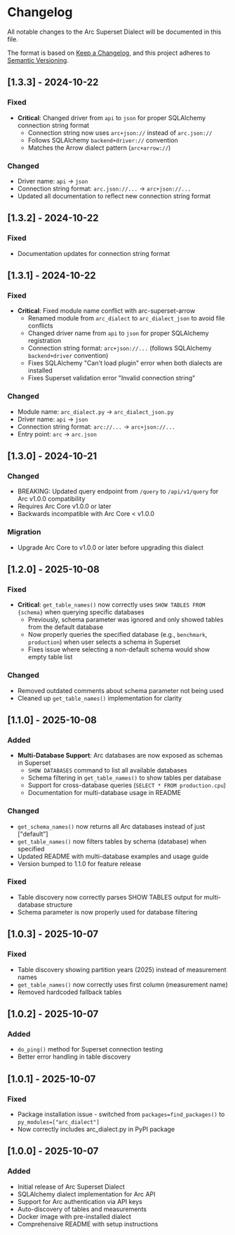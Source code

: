 # Changelog

All notable changes to the Arc Superset Dialect will be documented in this file.

The format is based on [Keep a Changelog](https://keepachangelog.com/en/1.0.0/),
and this project adheres to [Semantic Versioning](https://semver.org/spec/v2.0.0.html).

## [1.3.3] - 2024-10-22

### Fixed
- **Critical**: Changed driver from `api` to `json` for proper SQLAlchemy connection string format
  - Connection string now uses `arc+json://` instead of `arc.json://`
  - Follows SQLAlchemy `backend+driver://` convention
  - Matches the Arrow dialect pattern (`arc+arrow://`)

### Changed
- Driver name: `api` → `json`
- Connection string format: `arc.json://...` → `arc+json://...`
- Updated all documentation to reflect new connection string format

## [1.3.2] - 2024-10-22

### Fixed
- Documentation updates for connection string format

## [1.3.1] - 2024-10-22

### Fixed
- **Critical**: Fixed module name conflict with arc-superset-arrow
  - Renamed module from `arc_dialect` to `arc_dialect_json` to avoid file conflicts
  - Changed driver name from `api` to `json` for proper SQLAlchemy registration
  - Connection string format: `arc+json://...` (follows SQLAlchemy `backend+driver` convention)
  - Fixes SQLAlchemy "Can't load plugin" error when both dialects are installed
  - Fixes Superset validation error "Invalid connection string"

### Changed
- Module name: `arc_dialect.py` → `arc_dialect_json.py`
- Driver name: `api` → `json`
- Connection string format: `arc://...` → `arc+json://...`
- Entry point: `arc` → `arc.json`

## [1.3.0] - 2024-10-21

### Changed
- BREAKING: Updated query endpoint from `/query` to `/api/v1/query` for Arc v1.0.0 compatibility
- Requires Arc Core v1.0.0 or later
- Backwards incompatible with Arc Core < v1.0.0

### Migration
- Upgrade Arc Core to v1.0.0 or later before upgrading this dialect

## [1.2.0] - 2025-10-08

### Fixed
- **Critical**: `get_table_names()` now correctly uses `SHOW TABLES FROM {schema}` when querying specific databases
  - Previously, schema parameter was ignored and only showed tables from the default database
  - Now properly queries the specified database (e.g., `benchmark`, `production`) when user selects a schema in Superset
  - Fixes issue where selecting a non-default schema would show empty table list

### Changed
- Removed outdated comments about schema parameter not being used
- Cleaned up `get_table_names()` implementation for clarity

## [1.1.0] - 2025-10-08

### Added
- **Multi-Database Support**: Arc databases are now exposed as schemas in Superset
  - `SHOW DATABASES` command to list all available databases
  - Schema filtering in `get_table_names()` to show tables per database
  - Support for cross-database queries (`SELECT * FROM production.cpu`)
  - Documentation for multi-database usage in README

### Changed
- `get_schema_names()` now returns all Arc databases instead of just ["default"]
- `get_table_names()` now filters tables by schema (database) when specified
- Updated README with multi-database examples and usage guide
- Version bumped to 1.1.0 for feature release

### Fixed
- Table discovery now correctly parses SHOW TABLES output for multi-database structure
- Schema parameter is now properly used for database filtering

## [1.0.3] - 2025-10-07

### Fixed
- Table discovery showing partition years (2025) instead of measurement names
- `get_table_names()` now correctly uses first column (measurement name)
- Removed hardcoded fallback tables

## [1.0.2] - 2025-10-07

### Added
- `do_ping()` method for Superset connection testing
- Better error handling in table discovery

## [1.0.1] - 2025-10-07

### Fixed
- Package installation issue - switched from `packages=find_packages()` to `py_modules=["arc_dialect"]`
- Now correctly includes arc_dialect.py in PyPI package

## [1.0.0] - 2025-10-07

### Added
- Initial release of Arc Superset Dialect
- SQLAlchemy dialect implementation for Arc API
- Support for Arc authentication via API keys
- Auto-discovery of tables and measurements
- Docker image with pre-installed dialect
- Comprehensive README with setup instructions

